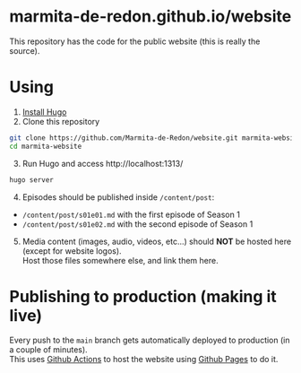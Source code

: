 # marmita-de-redon.github.io/website

This repository has the code for the public website (this is really the source).

# Using

1. [Install Hugo](https://gohugo.io/overview/installing/)
2. Clone this repository
```bash
git clone https://github.com/Marmita-de-Redon/website.git marmita-website
cd marmita-website
```
3. Run Hugo and access http://localhost:1313/
```bash
hugo server 
```
4. Episodes should be published inside `/content/post`:
- `/content/post/s01e01.md` with the first episode of Season 1
- `/content/post/s01e02.md` with the second episode of Season 1
5. Media content (images, audio, videos, etc...) should **NOT** be hosted here (except for website logos).  
Host those files somewhere else, and link them here.

# Publishing to production (making it live)

Every push to the `main` branch gets automatically deployed to production (in a couple of minutes).  
This uses [Github Actions](https://docs.github.com/actions) to host the website using [Github Pages](https://pages.github.com/) to do it.
